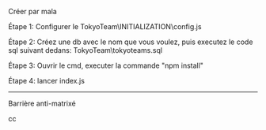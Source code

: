 Créer par mala

Étape 1:
Configurer le TokyoTeam\INITIALIZATION\config.js

Étape 2:
Créez une db avec le nom que vous voulez, puis executez le code sql suivant dedans: TokyoTeam\tokyoteams.sql

Étape 3:
Ouvrir le cmd, executer la commande "npm install"

Étape 4:
lancer index.js


--------------------------------------------------------

Barrière anti-matrixé

cc
